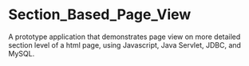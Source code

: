 # Section_Based_Page_View
A prototype application that demonstrates page view on more detailed section level of a html page, using Javascript, Java Servlet, JDBC, and MySQL.
